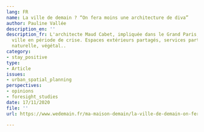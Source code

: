 ```yaml
---
lang: FR
name: La ville de demain ? “On fera moins une architecture de diva”
author: Pauline Vallée
description_en: ''
description_fr: L'architecte Maud Cabet, impliquée dans le Grand Paris, repense la
  ville en période de crise. Espaces extérieurs partagés, services partagés, lumière
  naturelle, végétal..
category:
- stay_positive
type:
- Article
issues:
- urban_spatial_planning
perspectives:
- opinions
- foresight_studies
date: 17/11/2020
file: ''
url: https://www.wedemain.fr/ma-maison-demain/la-ville-de-demain-on-fera-moins-une-architecture-de-diva/

---
```

